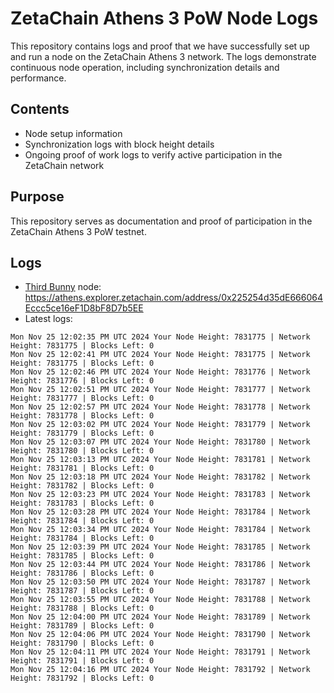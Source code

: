 # ZetaChain Athens 3 PoW Node Logs
This repository contains logs and proof that we have successfully set up and run a node on the ZetaChain Athens 3 network. The logs demonstrate continuous node operation, including synchronization details and performance.

## Contents
- Node setup information
- Synchronization logs with block height details
- Ongoing proof of work logs to verify active participation in the ZetaChain network

## Purpose
This repository serves as documentation and proof of participation in the ZetaChain Athens 3 PoW testnet.

## Logs

- [Third Bunny](https://thirdbunny.xyz/) node: https://athens.explorer.zetachain.com/address/0x225254d35dE666064Eccc5ce16eF1D8bF8D7b5EE
- Latest logs:
```
Mon Nov 25 12:02:35 PM UTC 2024 Your Node Height: 7831775 | Network Height: 7831775 | Blocks Left: 0
Mon Nov 25 12:02:41 PM UTC 2024 Your Node Height: 7831775 | Network Height: 7831775 | Blocks Left: 0
Mon Nov 25 12:02:46 PM UTC 2024 Your Node Height: 7831776 | Network Height: 7831776 | Blocks Left: 0
Mon Nov 25 12:02:51 PM UTC 2024 Your Node Height: 7831777 | Network Height: 7831777 | Blocks Left: 0
Mon Nov 25 12:02:57 PM UTC 2024 Your Node Height: 7831778 | Network Height: 7831778 | Blocks Left: 0
Mon Nov 25 12:03:02 PM UTC 2024 Your Node Height: 7831779 | Network Height: 7831779 | Blocks Left: 0
Mon Nov 25 12:03:07 PM UTC 2024 Your Node Height: 7831780 | Network Height: 7831780 | Blocks Left: 0
Mon Nov 25 12:03:13 PM UTC 2024 Your Node Height: 7831781 | Network Height: 7831781 | Blocks Left: 0
Mon Nov 25 12:03:18 PM UTC 2024 Your Node Height: 7831782 | Network Height: 7831782 | Blocks Left: 0
Mon Nov 25 12:03:23 PM UTC 2024 Your Node Height: 7831783 | Network Height: 7831783 | Blocks Left: 0
Mon Nov 25 12:03:28 PM UTC 2024 Your Node Height: 7831784 | Network Height: 7831784 | Blocks Left: 0
Mon Nov 25 12:03:34 PM UTC 2024 Your Node Height: 7831784 | Network Height: 7831784 | Blocks Left: 0
Mon Nov 25 12:03:39 PM UTC 2024 Your Node Height: 7831785 | Network Height: 7831785 | Blocks Left: 0
Mon Nov 25 12:03:44 PM UTC 2024 Your Node Height: 7831786 | Network Height: 7831786 | Blocks Left: 0
Mon Nov 25 12:03:50 PM UTC 2024 Your Node Height: 7831787 | Network Height: 7831787 | Blocks Left: 0
Mon Nov 25 12:03:55 PM UTC 2024 Your Node Height: 7831788 | Network Height: 7831788 | Blocks Left: 0
Mon Nov 25 12:04:00 PM UTC 2024 Your Node Height: 7831789 | Network Height: 7831789 | Blocks Left: 0
Mon Nov 25 12:04:06 PM UTC 2024 Your Node Height: 7831790 | Network Height: 7831790 | Blocks Left: 0
Mon Nov 25 12:04:11 PM UTC 2024 Your Node Height: 7831791 | Network Height: 7831791 | Blocks Left: 0
Mon Nov 25 12:04:16 PM UTC 2024 Your Node Height: 7831792 | Network Height: 7831792 | Blocks Left: 0
```
